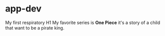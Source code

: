 # app-dev
My first respiratory
H1 My favorite series is **One Piece** it's a story of a child that want to be a pirate king.
